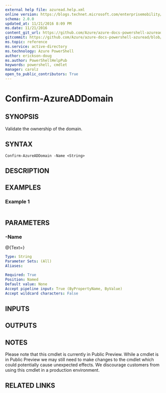 ```yaml
---
external help file: azuread.help.xml
online version: https://blogs.technet.microsoft.com/enterprisemobility/2016/07/18/azuread-certificate-based-authentication-for-ios-and-android-now-in-preview/
schema: 2.0.0
updated_at: 11/21/2016 8:09 PM
ms.date: 11/21/2016
content_git_url: https://github.com/Azure/azure-docs-powershell-azuread/blob/master/Azure%20AD%20Cmdlets/AzureAD/v2/Confirm-AzureADDomain.md
gitcommit: https://github.com/Azure/azure-docs-powershell-azuread/blob/e79870303c4a5b18f88c61a5fe206bd45af8c480/Azure%20AD%20Cmdlets/AzureAD/v2/Confirm-AzureADDomain.md
ms.topic: reference
ms.service: active-directory
ms.technology: Azure PowerShell
author: erickson-doug
ms.author: PowerShellHelpPub
keywords: powershell, cmdlet
manager: carolz
open_to_public_contributors: True
---
```


# Confirm-AzureADDomain

## SYNOPSIS
Validate the ownership of the domain.

## SYNTAX

```
Confirm-AzureADDomain -Name <String>
```

## DESCRIPTION

## EXAMPLES

### Example 1
```

```

## PARAMETERS

### -Name
@{Text=}

```yaml
Type: String
Parameter Sets: (All)
Aliases: 

Required: True
Position: Named
Default value: None
Accept pipeline input: True (ByPropertyName, ByValue)
Accept wildcard characters: False
```

## INPUTS

## OUTPUTS

## NOTES
Please note that this cmdlet is currently in Public Preview.
While a cmdlet is in Public Preview we may still need to make changes to the cmdlet which could potentially cause unexpected effects.
We discourage customers from using this cmdlet in a production environment.

## RELATED LINKS

